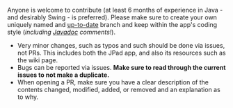 Anyone is welcome to contribute (at least 6 months of experience in Java - and desirably Swing - is preferred). Please make sure to create your own uniquely named and [up-to-date](https://docs.github.com/en/pull-requests/collaborating-with-pull-requests/working-with-forks/syncing-a-fork) branch and keep within the app's coding style (*including [Javadoc](https://www.oracle.com/uk/technical-resources/articles/java/javadoc-tool.html) comments!*). 

- Very minor changes, such as typos and such should be done via issues, not PRs. This includes both the JPad app, and also its resources such as the wiki page.
- Bugs can be reported via issues. **Make sure to read through the current issues to not make a duplicate.**
- When opening a PR, make sure you have a clear description of the contents changed, modified, added, or removed and an explanation as to why.
